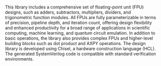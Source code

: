 This library includes a comprehensive set of floating-point unit (FPU) designs, such as adders, subtractors, multipliers, dividers, and trigonometric function modules. 
All FPUs are fully parameterizable in terms of precision, pipeline depth, and iteration count, offering design flexibility and enhanced productivity for a broad range of applications in scientific computing, machine learning, and quantum circuit emulation. 
In addition to basic operations, the library also provides complex FPUs and higher-level building blocks such as dot product and AXPY operations.
The design library is developed using Chisel, a hardware construction language (HCL). 
The generated SystemVerilog code is compatible with standard verification environments.
